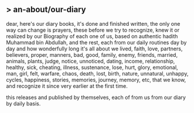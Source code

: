 ## > an-about/our-diary
 
dear, 
here's our diary books,
it's done and finished written, the only one way can change is prayers, these before we try to recognize, knew it or realized by our Biography of each one of us, based on authentic hadith Muhammad bin Abdullah, and the rest, each from our daily routines day by day and how wonderfully long it's all about we lived, faith, love, partners, believers, proper, manners, bad, good, family, enemy, friends, married, animals, plants, judge, notice, unnoticed, dating, income, relationship, healthy, sick, cheating, illness, sustenance, lose, hurt, glory, emotional, man, girl, felt, warfare, chaos, death, lost, birth, nature, unnatural, unhappy, cycles, happiness, stories, memories, journey, memory, etc, that we know, and recognize it since very earlier at the first time.


this releases and published by themselves, each of from us from our diary by daily basis.


